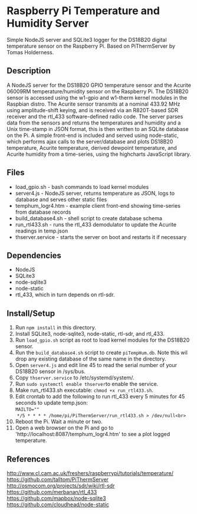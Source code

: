 Raspberry Pi Temperature and Humidity Server
=============

Simple NodeJS server and SQLite3 logger for the DS18B20 digital temperature sensor on the Raspberry Pi.  Based on PiThermServer by Tomas Holderness.

Description
-----------
A NodeJS server for the DS18B20 GPIO temperature sensor and the Acurite 06009RM temperature/humidity sensor on the Raspberry Pi. The DS18B20 sensor is accessed using the w1-gpio and w1-therm kernel modules in the Raspbian distro. The Acurite sensor transmits at a nominal 433.92 MHz using amplitude-shift keying, and is received via an R820T-based SDR receiver and the rtl_433 software-defined radio code.  The server parses data from the sensors and returns the temperatures and humidity and a Unix time-stamp in JSON format, this is then written to an SQLite database on the Pi. A simple front-end is included and served using node-static, which performs ajax calls to the server/database and plots DS18B20 temperature, Acurite temperature, derived dewpoint temperature, and Acurite humidity from a time-series, using the highcharts JavaScript library.

Files
-----
* load_gpio.sh - bash commands to load kernel modules
* server4.js - NodeJS server, returns temperature as JSON, logs to database and serves other static files
* temphum_logr4.htm - example client front-end showing time-series from database records
* build_database4.sh - shell script to create database schema
* run_rtl433.sh - runs the rtl_433 demodulator to update the Acurite readings in temp.json
* thserver.service - starts the server on boot and restarts it if necessary

Dependencies
------------
* NodeJS
* SQLite3
* node-sqlite3
* node-static
* rtl_433, which in turn depends on rtl-sdr.

Install/Setup
-------------
1. Run `npm install` in this directory.
2. Install SQLite3, node-sqlite3, node-static, rtl-sdr, and rtl_433.
3. Run `load_gpio.sh` script as root to load kernel modules for the DS18B20 sensor.
4. Run the `build_database4.sh` script to create `piTempHum.db`. Note this wil drop any existing database of the same name in the directory.
5. Open `server4.js` and edit line 45 to read the serial number of your DS18B20 sensor in /sys/bus.
6. Copy `thserver.service` to /etc/systemd/system/.
7. Run `sudo systemctl enable thserver`to enable the service.
8. Make run_rtl433.sh executable:  `chmod +x run_rtl433.sh`.
9. Edit crontab to add the following to run rtl_433 every 5 minutes for 45 seconds to update temp.json:<br>
   `MAILTO=""`<br>
  `*/5 * * * * /home/pi/PiThermServer/run_rtl433.sh > /dev/null<br>`
10. Reboot the Pi.  Wait a minute or two.
11. Open a web browser on the Pi and go to 'http://localhost:8087/temphum_logr4.htm' to see a plot logged temperature. 

References
----------
http://www.cl.cam.ac.uk/freshers/raspberrypi/tutorials/temperature/<br>
https://github.com/talltom/PiThermServer<br>
http://osmocom.org/projects/sdr/wiki/rtl-sdr<br>
https://github.com/merbanan/rtl_433<br>
https://github.com/mapbox/node-sqlite3<br>
https://github.com/cloudhead/node-static<br>


